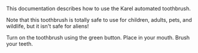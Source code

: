 This documentation describes how to use the Karel automated toothbrush.

Note that this toothbrush is totally safe to use for children, adults, pets, and wildlife, but it isn't safe for aliens!

Turn on the toothbrush using the green button. Place in your mouth. Brush your teeth. 
